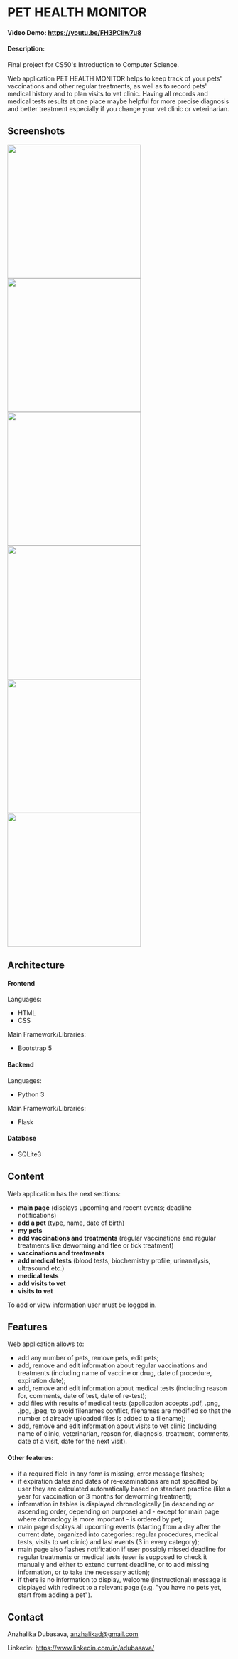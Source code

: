 # PET HEALTH MONITOR
#### Video Demo:  https://youtu.be/FH3PCliw7u8
#### Description:
Final project for CS50's Introduction to Computer Science.

Web application PET HEALTH MONITOR helps to keep track of your pets' vaccinations and other regular treatments, as well as to record pets' medical history and to plan visits to vet clinic. Having all records and medical tests results at one place maybe helpful for more precise diagnosis and better treatment especially if you change your vet clinic or veterinarian.

## Screenshots
<img src="https://github.com/adubasava/pet_health/assets/146720159/3ae071d5-6981-4c55-b0bd-f7f745dd5895" width="300">
<img src="https://github.com/adubasava/pet_health/assets/146720159/3409e519-2c44-402a-9c94-0f8e113ffe86" width="300">
<img src="https://github.com/adubasava/pet_health/assets/146720159/5cba63e6-5a80-4a2d-83ab-35369573fc99" width="300">
<img src="https://github.com/adubasava/pet_health/assets/146720159/e66682fd-2399-4a77-bf48-cebef79b52fe" width="300">
<img src="https://github.com/adubasava/pet_health/assets/146720159/48c09d44-dfea-4ebd-82f4-8998b3571423" width="300">
<img src="https://github.com/adubasava/pet_health/assets/146720159/b3bf1b2d-1add-4d73-a51c-27c008f81358" width="300">

## Architecture
#### Frontend
Languages:
* HTML
* CSS
  
Main Framework/Libraries:
* Bootstrap 5

#### Backend
Languages:
* Python 3
  
Main Framework/Libraries:
* Flask
  
#### Database
* SQLite3

## Content
Web application has the next sections:
* **main page** (displays upcoming and recent events; deadline notifications)
* **add a pet** (type, name, date of birth)
* **my pets**
* **add vaccinations and treatments** (regular vaccinations and regular treatments like deworming and flee or tick treatment)
* **vaccinations and treatments**
* **add medical tests** (blood tests, biochemistry profile, urinanalysis, ultrasound etc.)
* **medical tests**
* **add visits to vet**
* **visits to vet**

To add or view information user must be logged in.


## Features
Web application allows to:
* add any number of pets, remove pets, edit pets;
* add, remove and edit information about regular vaccinations and treatments (including name of vaccine or drug, date of procedure, expiration date);
* add, remove and edit information about medical tests (including reason for, comments, date of test, date of re-test);
* add files with results of medical tests (application accepts .pdf, .png, .jpg, .jpeg; to avoid filenames conflict, filenames are modified so that the number of already uploaded files is added to a filename);
* add, remove and edit information about visits to vet clinic (including name of clinic, veterinarian, reason for, diagnosis, treatment, comments, date of a visit, date for the next visit).
#### Other features:
* if a required field in any form is missing, error message flashes;
* if expiration dates and dates of re-examinations are not specified by user they are calculated automatically based on standard practice (like a year for vaccination or 3 months for deworming treatment);
* information in tables is displayed chronologically (in descending or ascending order, depending on purpose) and - except for main page where chronology is more important - is ordered by pet;
* main page displays all upcoming events (starting from a day after the current date, organized into categories: regular procedures, medical tests, visits to vet clinic) and last events (3 in every category);
* main page also flashes notification if user possibly missed deadline for regular treatments or medical tests (user is supposed to check it manually and either to extend current deadline, or to add missing information, or to take the necessary action);
* if there is no information to display, welcome (instructional) message is displayed with redirect to a relevant page (e.g. "you have no pets yet, start from adding a pet").


## Contact
Anzhalika Dubasava, anzhalikad@gmail.com

Linkedin: https://www.linkedin.com/in/adubasava/
